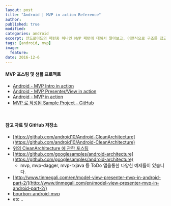 ```yaml
---
layout: post
title: "Android | MVP in action Reference"
author:
published: true
modified:
categories: android
excerpt: 안드로이드의 패턴중 하나인 MVP 패턴에 대해서 알아보고, 어떤식으로 구조를 잡고 코드를 구현해 나가야 되는지 코드를 통해서 차근차근 살펴봅시다. 참고한 프로젝트와 사이트들을 정리 해봤습니다.
tags: [android, mvp]
image:
  feature:
date: 2016-12-6
---
```

#### MVP 포스팅 및 샘플 프로젝트
- [Android - MVP Intro in action](http://moka-a.github.io/android/android-mvp/)
- [Android - MVP Presenter/View in action](http://moka-a.github.io/android/android-mvp-01/)
- [Android - MVP in action](http://moka-a.github.io/android/android-mvp-02/)
- [MVP 로 작성된 Sample Project - GitHub](https://github.com/moka-a/moka-sample-android)

<br>

#### 참고 자료 및 GitHub 저장소
- [https://github.com/android10/Android-CleanArchitecture](https://github.com/android10/Android-CleanArchitecture)
- [위의 CleanArchitecture 에 관한 포스팅](https://medium.com/@dmilicic/a-detailed-guide-on-developing-android-apps-using-the-clean-architecture-pattern-d38d71e94029#.fsbmo819h)
- [https://github.com/googlesamples/android-architecture](https://github.com/googlesamples/android-architecture)
  - mvp, mvp-dagger, mvp-rxjava 등 ToDo 앱을통한 다양한 예제들이 있습니다.
- [http://www.tinmegali.com/en/model-view-presenter-mvp-in-android-part-2/](http://www.tinmegali.com/en/model-view-presenter-mvp-in-android-part-2/)
- [bourbon-android-mvp](https://medium.com/exploring-android/introducing-bourbon-dribbble-android-mvp-and-a-common-code-module-1d332a4028b5#.cpr5wy9e4)
- etc ..





<br>
